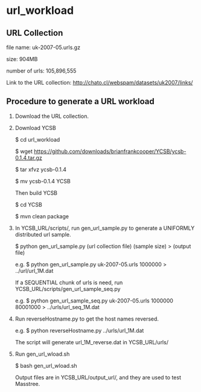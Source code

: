 # url_workload #

## URL Collection ##

file name: uk-2007-05.urls.gz

size: 904MB

number of urls: 105,896,555

Link to the URL collection: http://chato.cl/webspam/datasets/uk2007/links/

## Procedure to generate a URL workload ##

1. Download the URL collection.

2. Download YCSB

    $ cd url_workload

    $ wget https://github.com/downloads/brianfrankcooper/YCSB/ycsb-0.1.4.tar.gz

    $ tar xfvz ycsb-0.1.4

    $ mv ycsb-0.1.4 YCSB

   Then build YCSB

    $ cd YCSB

    $ mvn clean package

3. In YCSB_URL/scripts/, run gen_url_sample.py to generate a UNIFORMLY distributed url sample.

    $ python gen_url_sample.py (url collection file) (sample size) > (output file)

    e.g. $ python gen_url_sample.py uk-2007-05.urls 1000000 > ../url/url_1M.dat

   If a SEQUENTIAL chunk of urls is need, run YCSB_URL/scripts/gen_url_sample_seq.py

    e.g. $ python gen_url_sample_seq.py uk-2007-05.urls 1000000 80001000 > ../urls/url_seq_1M.dat

4. Run reverseHostname.py to get the host names reversed.

    e.g. $ python reverseHostname.py ../urls/url_1M.dat

   The script will generate url_1M_reverse.dat in YCSB_URL/urls/

5. Run gen_url_wload.sh

    $ bash gen_url_wload.sh

   Output files are in YCSB_URL/output_url/, and they are used to test Masstree.

